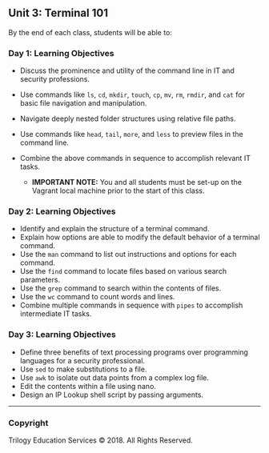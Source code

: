 ## Unit 3: Terminal 101

By the end of each class, students will be able to:

### Day 1: Learning Objectives

* Discuss the prominence and utility of the command line in IT and security professions.
* Use commands like `ls`, `cd`, `mkdir`, `touch`, `cp`, `mv`, `rm`, `rmdir`, and `cat` for basic file navigation and manipulation.
* Navigate deeply nested folder structures using relative file paths. 
* Use commands like `head`, `tail`, `more`, and `less` to preview files in the command line. 
* Combine the above commands in sequence to accomplish relevant IT tasks. 

    * **IMPORTANT NOTE:** You and all students must be set-up on the Vagrant local machine prior to the start of this class. 


### Day 2: Learning Objectives

* Identify and explain the structure of a terminal command.
* Explain how options are able to modify the default behavior of a terminal command.
* Use the `man` command to list out instructions and options for each command.
* Use the `find` command to locate files based on various search parameters. 
* Use the `grep` command to search within the contents of files.  
* Use the `wc` command to count words and lines. 
* Combine multiple commands in sequence with `pipes` to accomplish intermediate IT tasks.  

### Day 3: Learning Objectives

* Define three benefits of text processing programs over programming languages for a security professional.
* Use `sed` to make substitutions to a file.
* Use `awk` to isolate out data points from a complex log file.
* Edit the contents within a file using nano.
* Design an IP Lookup shell script by passing arguments.


-------

### Copyright

Trilogy Education Services © 2018. All Rights Reserved.
